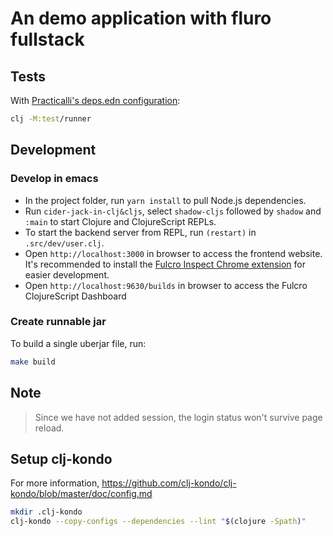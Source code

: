 # An demo application with fluro fullstack 


## Tests


With [Practicalli's deps.edn configuration](https://github.com/practicalli/clojure-deps-edn): 

```bash
clj -M:test/runner
```

## Development

### Develop in emacs

* In the project folder, run `yarn install` to pull Node.js dependencies.
* Run `cider-jack-in-clj&cljs`, select `shadow-cljs` followed by `shadow` and `:main` to start Clojure and ClojureScript REPLs.
* To start the backend server from REPL, run `(restart)` in `.src/dev/user.clj`.
* Open `http://localhost:3000` in browser to access the frontend website. It's recommended to install the [Fulcro Inspect Chrome extension](https://chrome.google.com/webstore/detail/fulcro-inspect/meeijplnfjcihnhkpanepcaffklobaal) for easier development.
* Open `http://localhost:9630/builds` in browser to access the Fulcro ClojureScript Dashboard


### Create runnable jar

To build a single uberjar file, run:

```bash
make build
```

## Note

> Since we have not added session, the login status won't survive page reload. 


## Setup clj-kondo 

For more information, https://github.com/clj-kondo/clj-kondo/blob/master/doc/config.md

```bash
mkdir .clj-kondo
clj-kondo --copy-configs --dependencies --lint "$(clojure -Spath)"
```
